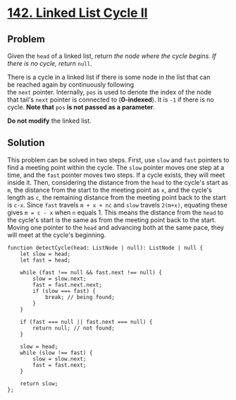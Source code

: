 # [142. Linked List Cycle II](https://leetcode.com/problems/linked-list-cycle-ii/)

## Problem

Given the `head` of a linked list, return _the node where the cycle begins. If there is no cycle, return_ `null`.

There is a cycle in a linked list if there is some node in the list that can be reached again by continuously following the `next` pointer. Internally, `pos` is used to denote the index of the node that tail's `next` pointer is connected to (**0-indexed**). It is `-1` if there is no cycle. **Note that** `pos` **is not passed as a parameter**.

**Do not modify** the linked list.

## Solution

This problem can be solved in two steps. First, use `slow` and `fast` pointers to find a meeting point within the cycle. The `slow` pointer moves one step at a time, and the `fast` pointer moves two steps. If a cycle exists, they will meet inside it. Then, considering the distance from the `head` to the cycle's start as `m`, the distance from the start to the meeting point as `x`, and the cycle's length as `c`, the remaining distance from the meeting point back to the start is `c-x`. Since `fast` travels `m + x + nc` and `slow` travels `2(m+x)`, equating these gives `m = c - x` when `n` equals 1. This means the distance from the `head` to the cycle's start is the same as from the meeting point back to the start. Moving one pointer to the `head` and advancing both at the same pace, they will meet at the cycle's beginning.

```
function detectCycle(head: ListNode | null): ListNode | null {  
    let slow = head;  
    let fast = head;  
  
    while (fast !== null && fast.next !== null) {  
        slow = slow.next;  
        fast = fast.next.next;  
        if (slow === fast) {  
            break; // being found;  
        }  
    }  
  
    if (fast === null || fast.next === null) {  
        return null; // not found;  
    }  
  
    slow = head;  
    while (slow !== fast) {  
        slow = slow.next;  
        fast = fast.next;  
    }  
  
    return slow;  
};
```
